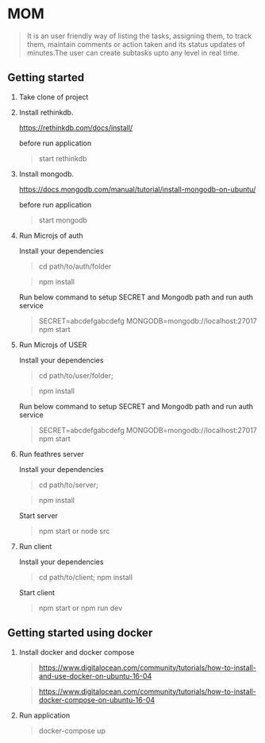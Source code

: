 # MOM


>  It is an user friendly way of listing the tasks, assigning them, to track them, maintain comments or action taken and its status updates of minutes.The user can create subtasks upto any level in real time.


## Getting started

1. Take clone of project

2. Install rethinkdb.

    https://rethinkdb.com/docs/install/

    before run application

    > start rethinkdb

3. Install mongodb.

    https://docs.mongodb.com/manual/tutorial/install-mongodb-on-ubuntu/

    before run application

    > start mongodb

4. Run Microjs of auth

    Install your dependencies

    > cd path/to/auth/folder

    > npm install

    Run below command to setup SECRET and Mongodb path and run auth service

    > SECRET=abcdefgabcdefg MONGODB=mongodb://localhost:27017 npm start

5. Run Microjs of USER

    Install your dependencies

    > cd path/to/user/folder;

    > npm install

    Run below command to setup SECRET and Mongodb path and run auth service

    > SECRET=abcdefgabcdefg MONGODB=mongodb://localhost:27017 npm start

6. Run feathres server

    Install your dependencies

    > cd path/to/server;

    > npm install

    Start server

    > npm start or node src

7. Run client

    Install your dependencies

    > cd path/to/client; npm install

    Start client

    > npm start or npm run dev

## Getting started using docker

1. Install docker and docker compose

    >  https://www.digitalocean.com/community/tutorials/how-to-install-and-use-docker-on-ubuntu-16-04

    >  https://www.digitalocean.com/community/tutorials/how-to-install-docker-compose-on-ubuntu-16-04

2. Run application

    > docker-compose up
